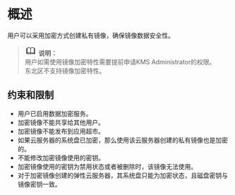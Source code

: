 # 概述<a name="ZH-CN_TOPIC_0046588154"></a>

用户可以采用加密方式创建私有镜像，确保镜像数据安全性。

>![](public_sys-resources/icon-note.gif) **说明：**   
>用户如需使用镜像加密特性需要提前申请KMS Administrator的权限。  
>东北区不支持镜像加密特性。  

## 约束和限制<a name="section168724402494"></a>

-   用户已启用数据加密服务。
-   加密镜像不能共享给其他用户。
-   加密镜像不能发布到应用超市。
-   如果云服务器的系统盘已加密，那么使用该云服务器创建的私有镜像也是加密的。
-   不能修改加密镜像使用的密钥。
-   加密镜像使用的密钥为禁用状态或者被删除时，该镜像无法使用。
-   对于加密镜像创建的弹性云服务器，其系统盘只能为加密状态，且磁盘密钥与镜像密钥一致。


